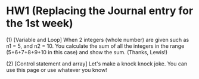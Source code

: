 # HW1  (Replacing the Journal entry for the 1st week)

(1) [Variable and Loop] When 2 integers (whole number) are given such as n1 = 5, and n2 = 10. You calculate the sum of all the integers in the range (5+6+7+8+9+10 in this case) and show the sum. (Thanks, Lewis!)

(2) [Control statement and array] Let's make a knock knock joke. You can use this page or use whatever you know!

